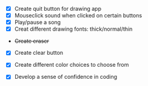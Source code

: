 - [x] Create quit button for drawing app
- [x] Mouseclick sound when clicked on certain buttons
- [x] Play/pause a song
- [x] Creat different drawing fonts: thick/normal/thin
- <del>Create eraser<del>
- [x] Create clear button
- [x] Create different color choices to choose from
- [x] Develop a sense of confidence in coding 
  
